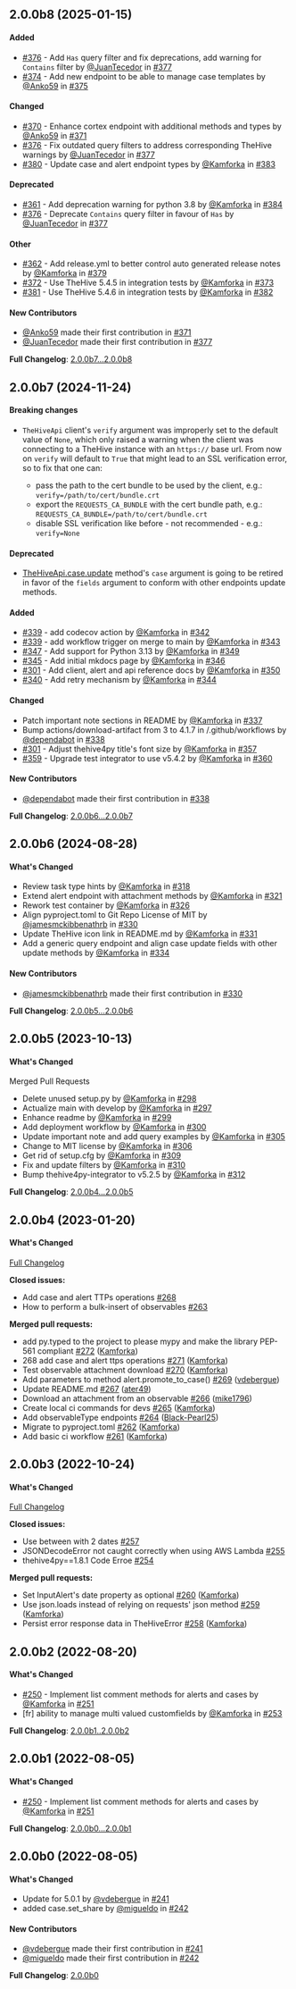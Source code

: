 [//]: # (Style hack to limit ToC depth as it is not supported via in-file configuration)
[//]: # (More details: https://github.com/squidfunk/mkdocs-material/discussions/2532)
<style>
  .md-sidebar--secondary .md-nav__list .md-nav__list {
    display: none
  }
</style>

## 2.0.0b8 (2025-01-15)

#### Added
* [#376](https://github.com/TheHive-Project/TheHive4py/pull/376) - Add `Has` query filter and fix deprecations, add warning for `Contains` filter by [@JuanTecedor](https://github.com/JuanTecedor) in [#377](https://github.com/TheHive-Project/TheHive4py/pull/377)
* [#374](https://github.com/TheHive-Project/TheHive4py/pull/374)  - Add new endpoint to be able to manage case templates by [@Anko59](https://github.com/Anko59) in [#375](https://github.com/TheHive-Project/TheHive4py/pull/375)

#### Changed
* [#370](https://github.com/TheHive-Project/TheHive4py/pull/370) - Enhance cortex endpoint with additional methods and types by [@Anko59](https://github.com/Anko59) in [#371](https://github.com/TheHive-Project/TheHive4py/pull/371)
* [#376](https://github.com/TheHive-Project/TheHive4py/pull/376) - Fix outdated query filters to address corresponding TheHive warnings by [@JuanTecedor](https://github.com/JuanTecedor) in [#377](https://github.com/TheHive-Project/TheHive4py/pull/377)
* [#380](https://github.com/TheHive-Project/TheHive4py/pull/380) - Update case and alert endpoint types by [@Kamforka](https://github.com/Kamforka) in [#383](https://github.com/TheHive-Project/TheHive4py/pull/383)

#### Deprecated
* [#361](https://github.com/TheHive-Project/TheHive4py/pull/361) - Add deprecation warning for python 3.8 by [@Kamforka](https://github.com/Kamforka) in [#384](https://github.com/TheHive-Project/TheHive4py/pull/384)
* [#376](https://github.com/TheHive-Project/TheHive4py/pull/376) - Deprecate `Contains` query filter in favour of `Has` by [@JuanTecedor](https://github.com/JuanTecedor) in [#377](https://github.com/TheHive-Project/TheHive4py/pull/377)

#### Other
* [#362](https://github.com/TheHive-Project/TheHive4py/pull/362) - Add release.yml to better control auto generated release notes by [@Kamforka](https://github.com/Kamforka) in [#379](https://github.com/TheHive-Project/TheHive4py/pull/379)
* [#372](https://github.com/TheHive-Project/TheHive4py/pull/372) - Use TheHive 5.4.5 in integration tests by [@Kamforka](https://github.com/Kamforka) in [#373](https://github.com/TheHive-Project/TheHive4py/pull/373)
* [#381](https://github.com/TheHive-Project/TheHive4py/pull/381) - Use TheHive 5.4.6 in integration tests by [@Kamforka](https://github.com/Kamforka) in [#382](https://github.com/TheHive-Project/TheHive4py/pull/382)

#### New Contributors
* [@Anko59](https://github.com/Anko59) made their first contribution in [#371](https://github.com/TheHive-Project/TheHive4py/pull/371)
* [@JuanTecedor](https://github.com/JuanTecedor) made their first contribution in [#377](https://github.com/TheHive-Project/TheHive4py/pull/377)

**Full Changelog**: [2.0.0b7...2.0.0b8](https://github.com/TheHive-Project/TheHive4py/compare/2.0.0b7...2.0.0b8)

## 2.0.0b7 (2024-11-24)

#### Breaking changes
* `TheHiveApi` client's `verify` argument was improperly set to the default value of `None`, which only raised a warning when the client was connecting to a TheHive instance with an `https://` base url. From now on `verify` will default to `True` that might lead to an SSL verification error, so to fix that one can:
  
    - pass the path to the cert bundle to be used by the client, e.g.: `verify=/path/to/cert/bundle.crt`
    - export the `REQUESTS_CA_BUNDLE` with the cert bundle path, e.g.: `REQUESTS_CA_BUNDLE=/path/to/cert/bundle.crt`
    - disable SSL verification like before - not recommended - e.g.: `verify=None`
 
#### Deprecated
* [TheHiveApi.case.update](https://github.com/TheHive-Project/TheHive4py/blob/b3162f695368aefe200740acebd157dfba503e23/thehive4py/endpoints/case.py#L43) method's `case` argument is going to be retired in favor of the `fields` argument to conform with other endpoints update methods.

#### Added
* [#339](https://github.com/TheHive-Project/TheHive4py/pull/339) - add codecov action by [@Kamforka](https://github.com/Kamforka) in [#342](https://github.com/TheHive-Project/TheHive4py/pull/342)
* [#339](https://github.com/TheHive-Project/TheHive4py/pull/339) - add workflow trigger on merge to main by [@Kamforka](https://github.com/Kamforka) in [#343](https://github.com/TheHive-Project/TheHive4py/pull/343)
* [#347](https://github.com/TheHive-Project/TheHive4py/pull/347) - Add support for Python 3.13 by [@Kamforka](https://github.com/Kamforka) in [#349](https://github.com/TheHive-Project/TheHive4py/pull/349)
* [#345](https://github.com/TheHive-Project/TheHive4py/pull/345) - Add initial mkdocs page by [@Kamforka](https://github.com/Kamforka) in [#346](https://github.com/TheHive-Project/TheHive4py/pull/346)
* [#301](https://github.com/TheHive-Project/TheHive4py/pull/301) - Add client, alert and api reference docs by [@Kamforka](https://github.com/Kamforka) in [#350](https://github.com/TheHive-Project/TheHive4py/pull/350)
* [#340](https://github.com/TheHive-Project/TheHive4py/pull/340) - Add retry mechanism by [@Kamforka](https://github.com/Kamforka) in [#344](https://github.com/TheHive-Project/TheHive4py/pull/344)
 
#### Changed 
* Patch important note sections in README by [@Kamforka](https://github.com/Kamforka) in [#337](https://github.com/TheHive-Project/TheHive4py/pull/337)
* Bump actions/download-artifact from 3 to 4.1.7 in /.github/workflows by [@dependabot](https://github.com/dependabot) in [#338](https://github.com/TheHive-Project/TheHive4py/pull/338)
* [#301](https://github.com/TheHive-Project/TheHive4py/pull/301) - Adjust thehive4py title's font size by [@Kamforka](https://github.com/Kamforka) in [#357](https://github.com/TheHive-Project/TheHive4py/pull/357)
* [#359](https://github.com/TheHive-Project/TheHive4py/pull/359) - Upgrade test integrator to use v5.4.2 by [@Kamforka](https://github.com/Kamforka) in [#360](https://github.com/TheHive-Project/TheHive4py/pull/360)

#### New Contributors
* [@dependabot](https://github.com/dependabot) made their first contribution in [#338](https://github.com/TheHive-Project/TheHive4py/pull/338)

**Full Changelog**: [2.0.0b6...2.0.0b7](https://github.com/TheHive-Project/TheHive4py/compare/2.0.0b6...2.0.0b7)

## 2.0.0b6 (2024-08-28)

#### What's Changed
* Review task type hints by [@Kamforka](https://github.com/Kamforka) in [#318](https://github.com/TheHive-Project/TheHive4py/pull/318)
* Extend alert endpoint with attachment methods by [@Kamforka](https://github.com/Kamforka) in [#321](https://github.com/TheHive-Project/TheHive4py/pull/321)
* Rework test container by [@Kamforka](https://github.com/Kamforka) in [#326](https://github.com/TheHive-Project/TheHive4py/pull/326)
* Align pyproject.toml to Git Repo License of MIT by [@jamesmckibbenathrb](https://github.com/jamesmckibbenathrb) in [#330](https://github.com/TheHive-Project/TheHive4py/pull/330)
* Update TheHive icon link in README.md by [@Kamforka](https://github.com/Kamforka) in [#331](https://github.com/TheHive-Project/TheHive4py/pull/331)
* Add a generic query endpoint and align case update fields with other update methods by [@Kamforka](https://github.com/Kamforka) in [#334](https://github.com/TheHive-Project/TheHive4py/pull/334)

#### New Contributors
* [@jamesmckibbenathrb](https://github.com/jamesmckibbenathrb) made their first contribution in [#330](https://github.com/TheHive-Project/TheHive4py/pull/330)

**Full Changelog**: [2.0.0b5...2.0.0b6](https://github.com/TheHive-Project/TheHive4py/compare/2.0.0b5...2.0.0b6)


## 2.0.0b5 (2023-10-13)

#### What's Changed
Merged Pull Requests
* Delete unused setup.py by [@Kamforka](https://github.com/Kamforka) in [#298](https://github.com/TheHive-Project/TheHive4py/pull/298)
* Actualize main with develop by [@Kamforka](https://github.com/Kamforka) in [#297](https://github.com/TheHive-Project/TheHive4py/pull/297)
* Enhance readme by [@Kamforka](https://github.com/Kamforka) in [#299](https://github.com/TheHive-Project/TheHive4py/pull/299)
* Add deployment workflow by [@Kamforka](https://github.com/Kamforka) in [#300](https://github.com/TheHive-Project/TheHive4py/pull/300)
* Update important note and add query examples by [@Kamforka](https://github.com/Kamforka) in [#305](https://github.com/TheHive-Project/TheHive4py/pull/305)
* Change to MIT license by [@Kamforka](https://github.com/Kamforka) in [#306](https://github.com/TheHive-Project/TheHive4py/pull/306)
* Get rid of setup.cfg by [@Kamforka](https://github.com/Kamforka) in [#309](https://github.com/TheHive-Project/TheHive4py/pull/309)
* Fix and update filters by [@Kamforka](https://github.com/Kamforka) in [#310](https://github.com/TheHive-Project/TheHive4py/pull/310)
* Bump thehive4py-integrator to v5.2.5 by [@Kamforka](https://github.com/Kamforka) in [#312](https://github.com/TheHive-Project/TheHive4py/pull/312)


**Full Changelog**: [2.0.0b4...2.0.0b5](https://github.com/TheHive-Project/TheHive4py/compare/2.0.0b4...2.0.0b5)

## 2.0.0b4 (2023-01-20)

#### What's Changed
[Full Changelog](https://github.com/TheHive-Project/TheHive4py/compare/2.0.0b3...2.0.0b4)

**Closed issues:**

- Add case and alert TTPs operations [\#268](https://github.com/TheHive-Project/TheHive4py/issues/268)
- How to perform a bulk-insert of observables [\#263](https://github.com/TheHive-Project/TheHive4py/issues/263)

**Merged pull requests:**

- add py.typed to the project to please mypy and make the library PEP-561 compliant [\#272](https://github.com/TheHive-Project/TheHive4py/pull/272) ([Kamforka](https://github.com/Kamforka))
- 268 add case and alert ttps operations [\#271](https://github.com/TheHive-Project/TheHive4py/pull/271) ([Kamforka](https://github.com/Kamforka))
- Test observable attachment download [\#270](https://github.com/TheHive-Project/TheHive4py/pull/270) ([Kamforka](https://github.com/Kamforka))
- Add parameters to method alert.promote\_to\_case\(\) [\#269](https://github.com/TheHive-Project/TheHive4py/pull/269) ([vdebergue](https://github.com/vdebergue))
- Update README.md [\#267](https://github.com/TheHive-Project/TheHive4py/pull/267) ([ater49](https://github.com/ater49))
- Download an attachment from an observable [\#266](https://github.com/TheHive-Project/TheHive4py/pull/266) ([mike1796](https://github.com/mike1796))
- Create local ci commands for devs [\#265](https://github.com/TheHive-Project/TheHive4py/pull/265) ([Kamforka](https://github.com/Kamforka))
- Add observableType endpoints [\#264](https://github.com/TheHive-Project/TheHive4py/pull/264) ([Black-Pearl25](https://github.com/Black-Pearl25))
- Migrate to pyproject.toml [\#262](https://github.com/TheHive-Project/TheHive4py/pull/262) ([Kamforka](https://github.com/Kamforka))
- Add basic ci workflow [\#261](https://github.com/TheHive-Project/TheHive4py/pull/261) ([Kamforka](https://github.com/Kamforka))


## 2.0.0b3 (2022-10-24)

#### What's Changed
[Full Changelog](https://github.com/TheHive-Project/TheHive4py/compare/2.0.0b2...2.0.0b3)

**Closed issues:**

- Use between with 2 dates [\#257](https://github.com/TheHive-Project/TheHive4py/issues/257)
- JSONDecodeError not caught correctly when using AWS Lambda [\#255](https://github.com/TheHive-Project/TheHive4py/issues/255)
- thehive4py==1.8.1 Code Erroe [\#254](https://github.com/TheHive-Project/TheHive4py/issues/254)

**Merged pull requests:**

- Set InputAlert's date property as optional [\#260](https://github.com/TheHive-Project/TheHive4py/pull/260) ([Kamforka](https://github.com/Kamforka))
- Use json.loads instead of relying on requests' json method [\#259](https://github.com/TheHive-Project/TheHive4py/pull/259) ([Kamforka](https://github.com/Kamforka))
- Persist error response data in TheHiveError [\#258](https://github.com/TheHive-Project/TheHive4py/pull/258) ([Kamforka](https://github.com/Kamforka))

## 2.0.0b2 (2022-08-20)

#### What's Changed
* [#250](https://github.com/TheHive-Project/TheHive4py/pull/250) - Implement list comment methods for alerts and cases by [@Kamforka](https://github.com/Kamforka) in [#251](https://github.com/TheHive-Project/TheHive4py/pull/251)
* [fr] ability to manage multi valued customfields by [@Kamforka](https://github.com/Kamforka) in [#253](https://github.com/TheHive-Project/TheHive4py/pull/253)


**Full Changelog**: [2.0.0b1..2.0.0b2](https://github.com/TheHive-Project/TheHive4py/compare/2.0.0b1..2.0.0b2)


## 2.0.0b1 (2022-08-05)

#### What's Changed
* [#250](https://github.com/TheHive-Project/TheHive4py/pull/250) - Implement list comment methods for alerts and cases by [@Kamforka](https://github.com/Kamforka) in [#251](https://github.com/TheHive-Project/TheHive4py/pull/251)


**Full Changelog**: [2.0.0b0...2.0.0b1](https://github.com/TheHive-Project/TheHive4py/compare/2.0.0b0...2.0.0b1)

## 2.0.0b0 (2022-08-05)

#### What's Changed
* Update for 5.0.1 by [@vdebergue](https://github.com/vdebergue) in [#241](https://github.com/TheHive-Project/TheHive4py/pull/241)
* added case.set_share by [@migueldo](https://github.com/migueldo) in [#242](https://github.com/TheHive-Project/TheHive4py/pull/242)

#### New Contributors
* [@vdebergue](https://github.com/vdebergue) made their first contribution in [#241](https://github.com/TheHive-Project/TheHive4py/pull/241)
* [@migueldo](https://github.com/migueldo) made their first contribution in [#242](https://github.com/TheHive-Project/TheHive4py/pull/242)

**Full Changelog**: [2.0.0b0](https://github.com/TheHive-Project/TheHive4py/commits/2.0.0b0)